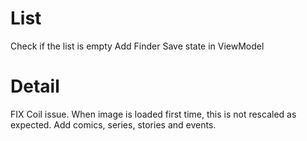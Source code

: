 # List
Check if the list is empty
Add Finder
Save state in ViewModel

# Detail
FIX Coil issue. When image is loaded first time, this is not rescaled as expected.
Add comics, series, stories and events.
